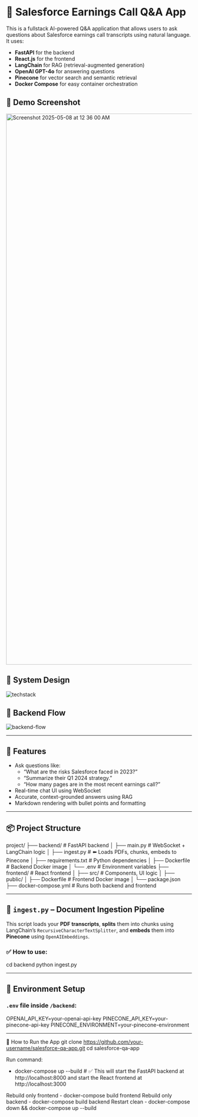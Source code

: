 # 🤖 Salesforce Earnings Call Q&A App

This is a fullstack AI-powered Q&A application that allows users to ask questions about Salesforce earnings call transcripts using natural language. It uses:

- **FastAPI** for the backend
- **React.js** for the frontend
- **LangChain** for RAG (retrieval-augmented generation)
- **OpenAI GPT-4o** for answering questions
- **Pinecone** for vector search and semantic retrieval
- **Docker Compose** for easy container orchestration


## 📸 Demo Screenshot

<img width="1491" alt="Screenshot 2025-05-08 at 12 36 00 AM" src="https://github.com/user-attachments/assets/01b13283-d59c-4181-892d-a742535b9152" />

## 📸 System Design

![techstack](https://github.com/user-attachments/assets/2e44d07e-8e31-4c6f-8ba4-e7192165a852)

## 📸 Backend Flow

![backend-flow](https://github.com/user-attachments/assets/461bc440-f179-4b8f-9afa-630e12db993c)


---

## 🧠 Features

- Ask questions like:
  - “What are the risks Salesforce faced in 2023?”
  - “Summarize their Q1 2024 strategy.”
  - “How many pages are in the most recent earnings call?”
- Real-time chat UI using WebSocket
- Accurate, context-grounded answers using RAG
- Markdown rendering with bullet points and formatting

---

## 📦 Project Structure
project/
├── backend/ # FastAPI backend
│ ├── main.py # WebSocket + LangChain logic
│ ├── ingest.py # ⬅️ Loads PDFs, chunks, embeds to Pinecone
│ ├── requirements.txt # Python dependencies
│ ├── Dockerfile # Backend Docker image
│ └── .env # Environment variables
├── frontend/ # React frontend
│ ├── src/ # Components, UI logic
│ ├── public/
│ ├── Dockerfile # Frontend Docker image
│ └── package.json
├── docker-compose.yml # Runs both backend and frontend

---


## 🧾 `ingest.py` – Document Ingestion Pipeline

This script loads your **PDF transcripts**, **splits** them into chunks using LangChain’s `RecursiveCharacterTextSplitter`, and **embeds** them into **Pinecone** using `OpenAIEmbeddings`.

### ✅ How to use:

cd backend
python ingest.py

---

## 🔐 Environment Setup

### `.env` file inside `/backend`:

OPENAI_API_KEY=your-openai-api-key
PINECONE_API_KEY=your-pinecone-api-key
PINECONE_ENVIRONMENT=your-pinecone-environment

---
🚀 How to Run the App
git clone https://github.com/your-username/salesforce-qa-app.git
cd salesforce-qa-app

Run command: 
- docker-compose up --build  # ✅ This will start the FastAPI backend at http://localhost:8000 and start the React frontend at http://localhost:3000
  
Rebuild only frontend - docker-compose build frontend
Rebuild only backend - docker-compose build backend
Restart clean - docker-compose down && docker-compose up --build


